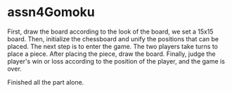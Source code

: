 # assn4Gomoku
First, draw the board according to the look of the board, we set a 15x15 board. Then, initialize the chessboard and unify the positions that can be placed. The next step is to enter the game. The two players take turns to place a piece. After placing the piece, draw the board. Finally, judge the player's win or loss according to the position of the player, and the game is over.

Finished all the part alone. 
